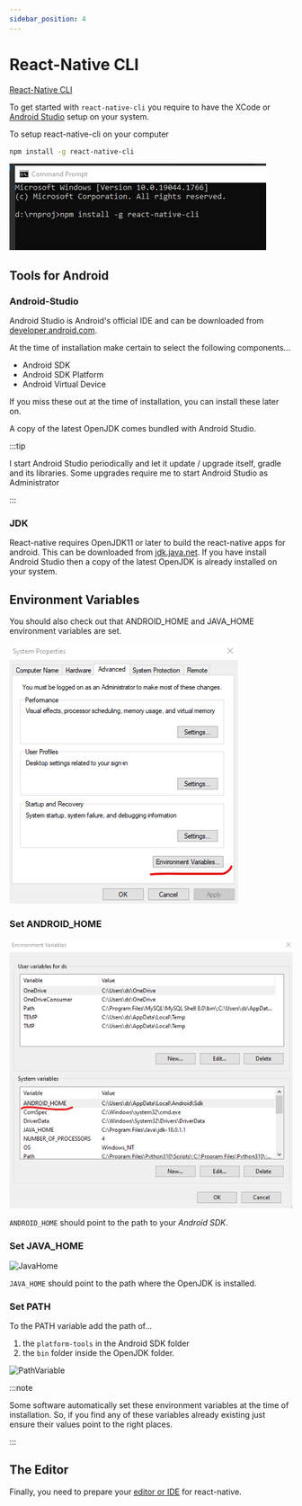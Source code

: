 ```yaml
---
sidebar_position: 4
---
```


# React-Native CLI

[React-Native CLI](https://reactnative.dev)

To get started with ```react-native-cli``` you require to have the XCode or [Android Studio](#android-studio) setup on your system.

To setup react-native-cli on your computer

```bash
npm install -g react-native-cli
```

![react-native-cli](./img/CLI-react-native.png)

## Tools for Android

### Android-Studio

Android Studio is Android's official IDE and can be downloaded from [developer.android.com](https://developer.android.com/studio/index.html).

At the time of installation make certain to select the following components...

* Android SDK
* Android SDK Platform
* Android Virtual Device

If you miss these out at the time of installation, you can install these later on.

A copy of the latest OpenJDK comes bundled with Android Studio.

:::tip

I start Android Studio periodically and let it update / upgrade itself, gradle and its libraries. Some upgrades require me to start Android Studio as Administrator

:::

### JDK

React-native requires OpenJDK11 or later to build the react-native apps for android. This can be downloaded from [jdk.java.net](https://jdk.java.net/). If you have install Android Studio then a copy of the latest OpenJDK is already installed on your system.

## Environment Variables

You should also check out that ANDROID_HOME and JAVA_HOME environment variables are set.

![Environment Variables](./img/EnvironmentVariables.png)

### Set ANDROID_HOME

![AndroidHome](./img/AndroidHome.png)

```ANDROID_HOME``` should point to the path to your *Android SDK*.

### Set JAVA_HOME

![JavaHome](./img/JavaHome.png)

```JAVA_HOME``` should point to the path where the OpenJDK is installed.

### Set PATH

To the PATH variable add the path of...

1. the ```platform-tools``` in the Android SDK folder
2. the ```bin``` folder inside the OpenJDK folder.

![PathVariable](./img/PathVar.png)

:::note

Some software automatically set these environment variables at the time of installation. So, if you find any of these variables already existing just ensure their values point to the right places.

:::

## The Editor

Finally, you need to prepare your [editor or IDE](the-editor.md) for react-native.
